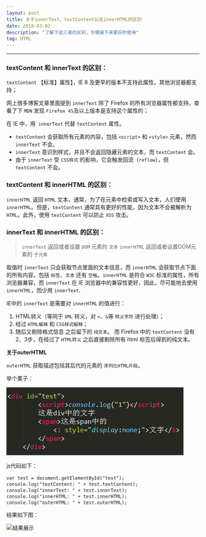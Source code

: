 ```yaml
---
layout: post
title: 关于innerText、textContent以及innerHTML的区别
date: 2018-03-02
description: "了解下这三者的区别，方便接下来更好的使用"
tag: HTML
---
```


***

### **textContent 和 innerText 的区别：**

`textContent` 【标准】属性】，IE 8 及更早的版本不支持此属性，其他浏览器都支持；

 网上很多博客文章里面提到 `innerText` 除了 Firefox 的所有浏览器属性都支持，查看了下 `MDN` 发现 `Firefox 45`及以上版本是支持这个属性的；
 
 在 IE 中，用` innerText` 代替 `textContent` 属性。

* `textContent` 会获取所有元素的内容，包括 `<script>` 和 `<style>` 元素，然而 `innerText` 不会。
* `innerText` 意识到样式，并且不会返回隐藏元素的文本，而 `textContent` 会。
* 由于 `innerText` 受 `CSS样式` 的影响，它会触发回流（`reflow`），但 `textContent` 不会。

### **textContent 和 innerHTML 的区别：**

`innerHTML` 返回 `HTML` 文本，通常，为了在元素中检索或写入文本，人们使用`innerHTML`。但是，`textContent` 通常具有更好的性能，因为文本不会被解析为 `HTML`。此外，使用 `textContent` 可以防止 `XSS` 攻击。

### **innerText 和 innerHTML 的区别：**

> `innerText` 返回或者设置 `DOM` 元素的 `文本`
`innerHTML` 返回或者设置DOM元素的 `子元素`

取值时 `innerText` 只会获取节点里面的文本信息，而 `innerHTML`  会获取节点下面的所有内容，包括 `标签`、`文本` 还有 `空格`。`innerHTML` 是符合 `W3C` 标准的属性，所有浏览器兼容，而 `innerText` 在 IE 浏览器中的兼容性更好，因此，尽可能地去使用 `innerHTML`，而少用 `innerText`.

IE中的 `innerText` 是需要对 `innerHTML` 的值进行： 
1. HTML转义（等同于 `XML` 转义，对 `<`、`&`等 `转义字符` 进行处理）； 
2. 经过 `HTML解释` 和 `CSS样式解释`； 
3. 随后又剔除格式信息 
之后留下的 `纯文本`。 
而 Firefox 中的 `textContent` 没有2、3步，在经过了 `HTML转义` 之后直接剔除所有 html 标签后得到的纯文本。

**关于outerHTML**

`outerHTML` 获取描述包括其后代的元素的 `序列化HTML片段`。

举个栗子：

![](/images/posts/html/textContent-innerText-innerHTML-html.png "textContent、innerText和innerHTML的html代码")

js代码如下：

    var test = document.getElementById("test");
    console.log("testContent: " + test.textContent);
    console.log("innerText: " + test.innerText);
    console.log("innerHTML: " + test.innerHTML);
    console.log("outerHTML: " + test.outerHTML);

结果如下图：

![](/images/posts/html/textContent-innerText-innerHTML-js.png "结果展示")

